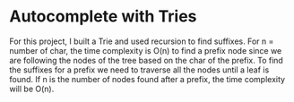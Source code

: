 # Autocomplete with Tries

For this project, I built a Trie and used recursion to find suffixes.
For n = number of char, the time complexity is O(n) to find a prefix node since we are following the nodes of the tree based on the char of the prefix.
To find the suffixes for a prefix we need to traverse all the nodes until a leaf is found. If n is the number of nodes found after a prefix, the time complexity will be O(n).

